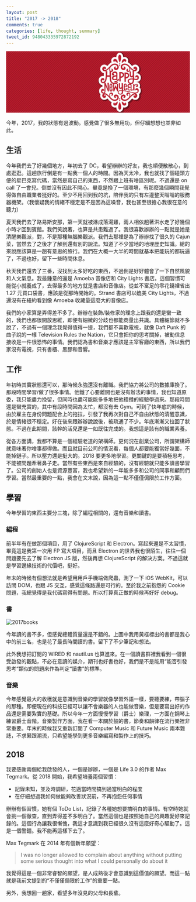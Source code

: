 ```yaml
---
layout: post
title: "2017 -> 2018"
comments: true
categories: [life, thought, summary]
tweet_id: 948043335972872192
---
```


![](/images/20151231/hpny.jpg)

今年，2017，我的狀態有過波動。感覺做了很多無用功，但仔細想想也並非如此。


## 生活

今年我們去了好幾個地方，年初去了 DC，看望辦辦的好友，我也順便散散心，到處逛逛。這趟旅行倒是有一點我一個人的時間。因為天太冷，我也就找了個碰頭方便的星巴克寫代碼，當然是寫自己的東西，不然跟上班有啥區別呢。不過還是 on call 了一會兒。倒並沒有因此不開心。畢竟是換了一個環境，有那麼幾個瞬間我覺得做自由職業者挺好的。至少不用回到我的坑，陪伴我的只有左邊整天嗡嗡的服務器機架。（我懷疑我的情緒不穩定是不是因為這噪音，我也甚至很擔心我很在意的聽力）

夏天我們去了路易斯安那，第一天就被淋成落湯雞，兩人相依趟著洪水走了好幾個小時才回到賓館。我們笑說著，也算是共患難過了。我很喜歡辦辦的一點就是她是清醒樂觀派，對，不是那種無腦樂觀派。我們去那裡是為了辦辦找了很久的 Cajun 菜，當然去了之後才了解到還有別的說法。知道了不少當地的地理歷史知識。總的來說應該算是一趟有意思的旅行。我們在大概一大半的時間就基本把能玩的都玩遍了，不過也好，留下一些時間休息。

秋天我們還去了三番，沒找到太多好吃的東西，不過倒是好好體會了一下自然風貌和人文氣息。我最鍾意的還是 Amoeba 音像店和 City Lights 書店。這個習慣可能從小就養成了，去得最多的地方就是書店和音像店。從並不富足的零花錢裡省出 1.27 元買口袋書，應該是從那時開始的。Strand 書店可以媲美 City Lights，不過還沒有在紐約看到像 Amoeba 收藏量這麼大的音像店。

我們的小家算是弄得差不多了。辦辦在裝飾/裝修家的理念上跟我的還是蠻一致的，我們也都很開放思維，即便有細微的分歧也都能商量出共識。具體細節就不多說了，不過有一個理念我覺得值得一提，我們都不喜歡電視，就像 Daft Punk 的曲子說的一樣 Television Rules the Nation，它只會把你的思考關掉，被動信息接收是一件很恐怖的事情。我們認為書和音樂才應該是主宰客廳的東西，所以我們家沒有電視，只有書櫃、黑膠和音響。

## 工作

年初時其實狀態還可以，那時候永強還沒有離職。我們協力將公司的數據庫換了。那段時間學習/做了很多事情。他鐵了心要離開也是沒有辦法的事情，我也知道原委，我只能盡力挽留，但同時也盡可能能多多地把他積攢的經驗學過來。那段時間還是蠻充實的，其中有段時間因為太忙，都沒有去 Gym。可到了快年底的時候，由於雇主在身份問題配合上的拖拉，引發了我再次對自己不自由狀態的清醒意識，於是情緒很不穩定。好在後來跟辦辦說說後，被疏通了不少。年底漸漸又拉回了狀態。不過在此期間，該幹的活兒還是一如既往完成的。我想這是該有的職業素養。

從各方面講，我都不算是一個經驗老道的架構師。更何況在創業公司，所謂架構師就意味著你啥事都得做。而且就目前公司的情況看，每個人都要能獨當好幾面，不能掉鏈子。所以壓力還是挺大的。2018 要更多地學習。更關鍵的是要積極思考，不能被問題牽著鼻子走。當然有些東西是來自經驗的，沒有經驗就只能多讀書學習了。公司的創始人也是資源豐富，我也希望新的一年能多多和公司的同事和顧問們學習。當然最重要的一點，我會在文末說，因為這一點不僅僅侷限於工作方面。


## 學習

今年學習的東西主要分三塊，除了編程相關的，還有音樂和讀書。

### 編程

前半年有在做那個項目，用了 ClojureScript 和 Electron。寫起來還是不太習慣，畢竟這是我第一次用 FP 寫大項目，而且 Electron 的世界我也很陌生，往往一個問題要先去了解 Electron JS 版，然後再想 ClojureScript 的解決方案。不過這就是學習邊緣技術的代價吧，挺好。

年末的時候有個想法就是希望用用戶手機端做爬蟲，測了一下 iOS WebKit，可以訪問 DOM，也跟 JS 交互，感覺這條路還是可行的。至於我之前抱怨的 Cookie 問題，我總覺得是我代碼寫得有問題。所以打算真正做的時候再好好 debug。

### 書

![2017books](https://user-images.githubusercontent.com/480759/34470814-ffa2a0a0-ef07-11e7-84eb-80ea728e8f11.png)

今年讀的書不多，但感覺總體質量還是不錯的。上圖中我用黃框標出的書都是我心中的前三名，也是花了最長時間讀的書。留下了不少筆記和想法。

此外我想把訂閱的 WIRED 和 nautil.us 也算進來。在一個讀書群裡我看到一個很受啟發的觀點，不必在意讀的媒介，期刊也好書也好，我們是不是能用“能否引發思考“類似的問題來作為判定“讀書”的標準。

### 音樂

今年感覺最大的收穫就是意識到音樂的學習就像學習外語一樣，要聽要練，帶腦子的那種。即便現在的科技已經可以讓不會樂器的人也能做音樂，但是要寫出好的作品還是需要紮實的基礎。所以今年一方面慢慢學習（爵士）樂理，一方面在鋼琴上練習爵士音階。音樂製作方面，我在看一本關於鼓的書，節奏和韻律在流行樂裡非常重要。年末的時候我又重新訂閱了 Computer Music 和 Future Music 兩本雜誌，不求緊跟潮流，只希望能學到更多音樂編寫和製作上的技巧。

## 2018

我要感謝兩個給我啟發的人，一個是辦辦，一個是 Life 3.0 的作者 Max Tegmark。從 2018 開始，我希望培養兩個習慣：

- 記錄未知，並及時調研，花適當時間搞到適當明白的程度
- 在仔細想過我如何做能夠改善狀況前，不再抱怨任何事情

辦辦有個習慣，她有個 ToDo List，記錄了各種她想要搞明白的事情。有空時她就會挑一個徹查，直到弄得差不多明白了。當然這個也是按照她自己的興趣愛好來記錄的。這個行為讓我很慚愧，我這才意識到我已經很久沒有這麼好奇心驅動了。這是一個警鐘。我不能再這樣下去了。

Max Tegmark 在 2014 年有個新年願望：

> I was no longer allowed to complain about anything without putting some serious thought into what I could personally do about it

我覺得這是一個非常睿智的願望，是人成熟後才會意識到這價值的願望。而這一點就是我前文提到的“不僅僅侷限於工作”的重要一點。

另外，我想回一趟家，看望多年沒見的父母和長輩。


